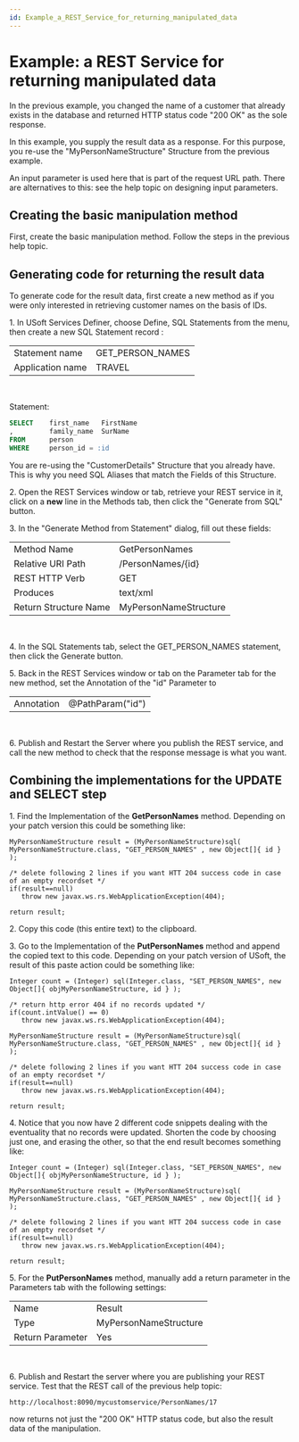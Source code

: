 ```yaml
---
id: Example_a_REST_Service_for_returning_manipulated_data
---
```


# Example: a REST Service for returning manipulated data

In the previous example, you changed the name of a customer that already exists in the database and returned HTTP status code "200 OK" as the sole response.

In this example, you supply the result data as a response. For this purpose, you re-use the "MyPersonNameStructure" Structure from the previous example.

An input parameter is used here that is part of the request URL path. There are alternatives to this: see the help topic on designing input parameters.

## Creating the basic manipulation method

First, create the basic manipulation method. Follow the steps in the previous help topic.

## Generating code for returning the result data

To generate code for the result data, first create a new method as if you were only interested in retrieving customer names on the basis of IDs.

1. In USoft Services Definer, choose Define, SQL Statements from the menu, then create a new SQL Statement record :

|        |        |
|--------|--------|
|Statement name|GET_PERSON_NAMES|
|Application name|TRAVEL  |



 

Statement:

```sql
SELECT    first_name   FirstName
,         family_name  SurName
FROM      person
WHERE     person_id = :id
```

You are re-using the "CustomerDetails" Structure that you already have. This is why you need SQL Aliases that match the Fields of this Structure.

2. Open the REST Services window or tab, retrieve your REST service in it, click on a **new** line in the Methods tab, then click the "Generate from SQL" button.

3. In the "Generate Method from Statement" dialog, fill out these fields:

|        |        |
|--------|--------|
|Method Name|GetPersonNames|
|Relative URI Path|/PersonNames/{id}|
|REST HTTP Verb|GET     |
|Produces|text/xml|
|Return Structure Name|MyPersonNameStructure|



 

4. In the SQL Statements tab, select the GET_PERSON_NAMES statement, then click the Generate button.

5. Back in the REST Services window or tab on the Parameter tab for the new method, set the Annotation of the "id" Parameter to

|        |        |
|--------|--------|
|Annotation|@PathParam("id")|



 

6. Publish and Restart the Server where you publish the REST service, and call the new method to check that the response message is what you want.



## Combining the implementations for the UPDATE and SELECT step

1. Find the Implementation of the **GetPersonNames** method. Depending on your patch version this could be something like:

```language-java
MyPersonNameStructure result = (MyPersonNameStructure)sql( MyPersonNameStructure.class, "GET_PERSON_NAMES" , new Object[]{ id } );

/* delete following 2 lines if you want HTT 204 success code in case of an empty recordset */
if(result==null)
   throw new javax.ws.rs.WebApplicationException(404);

return result;
```

2. Copy this code (this entire text) to the clipboard.

3. Go to the Implementation of the **PutPersonNames** method and append the copied text to this code. Depending on your patch version of USoft, the result of this paste action could be something like:

```language-java
Integer count = (Integer) sql(Integer.class, "SET_PERSON_NAMES", new Object[]{ objMyPersonNameStructure, id } );

/* return http error 404 if no records updated */   
if(count.intValue() == 0)
   throw new javax.ws.rs.WebApplicationException(404);

MyPersonNameStructure result = (MyPersonNameStructure)sql( MyPersonNameStructure.class, "GET_PERSON_NAMES" , new Object[]{ id } );

/* delete following 2 lines if you want HTT 204 success code in case of an empty recordset */
if(result==null)
   throw new javax.ws.rs.WebApplicationException(404);

return result;
```

4. Notice that you now have 2 different code snippets dealing with the eventuality that no records were updated. Shorten the code by choosing just one, and erasing the other, so that the end result becomes something like:

```language-java
Integer count = (Integer) sql(Integer.class, "SET_PERSON_NAMES", new Object[]{ objMyPersonNameStructure, id } );

MyPersonNameStructure result = (MyPersonNameStructure)sql( MyPersonNameStructure.class, "GET_PERSON_NAMES" , new Object[]{ id } );

/* delete following 2 lines if you want HTT 204 success code in case of an empty recordset */
if(result==null)
   throw new javax.ws.rs.WebApplicationException(404);

return result;
```

5. For the **PutPersonNames** method, manually add a return parameter in the Parameters tab with the following settings:

|        |        |
|--------|--------|
|Name    |Result  |
|Type    |MyPersonNameStructure|
|Return Parameter|Yes     |



 

6. Publish and Restart the server where you are publishing your REST service. Test that the REST call of the previous help topic:



```
http://localhost:8090/mycustomservice/PersonNames/17
```

now returns not just the "200 OK" HTTP status code, but also the result data of the manipulation.